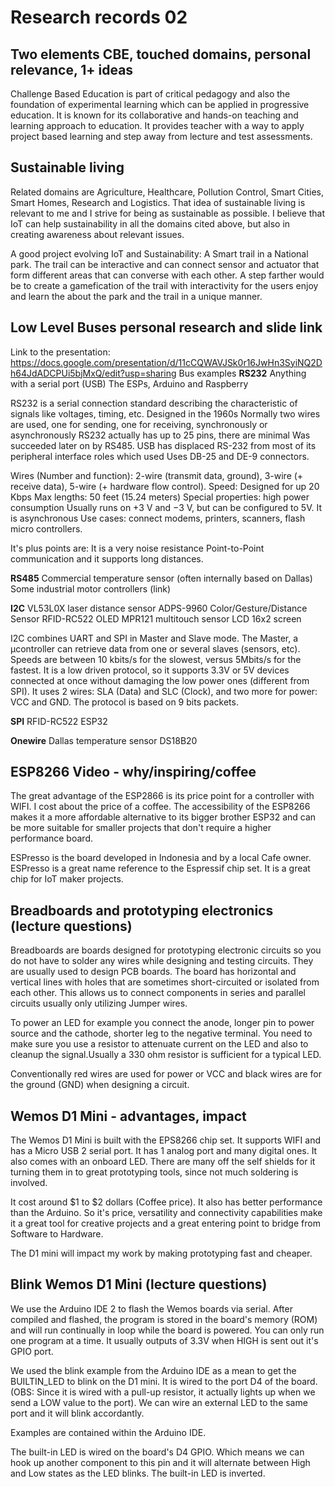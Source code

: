 # Research records 02
## Two elements CBE, touched domains, personal relevance, 1+ ideas
Challenge Based Education is part of critical pedagogy and also the foundation of experimental learning which can be applied in progressive education.
It is known for its collaborative and hands-on teaching and learning approach to education. It provides teacher with a way to apply project based learning and step away from lecture and test assessments.

## Sustainable living
Related domains are Agriculture, Healthcare, Pollution Control, Smart Cities, Smart Homes, Research and Logistics. 
That idea of sustainable living is relevant to me and I strive for being as sustainable as possible.
I believe that IoT can help sustainability in all the domains cited above, but also in creating awareness about relevant issues.

A good project evolving IoT and Sustainability:
A Smart trail in a National park.
The trail can be interactive and can connect sensor and actuator that form different areas that can converse with each other. 
A step farther would be to create a gamefication of the trail with interactivity for the users enjoy and learn the about the park and the trail in a unique manner. 

## Low Level Buses personal research and slide link
Link to the presentation: https://docs.google.com/presentation/d/11cCQWAVJSk0r16JwHn3SyiNQ2Dh64JdADCPUi5bjMxQ/edit?usp=sharing
Bus examples
**RS232**
Anything with a serial port (USB)
The ESPs, Arduino and Raspberry

RS232 is a serial connection standard describing the characteristic of signals like voltages, timing, etc. 
Designed in the 1960s
Normally two wires are used, one for sending, one for receiving, synchronously or asynchronously
RS232 actually has up to 25 pins, there are minimal
Was succeeded later on by RS485.
USB has displaced RS-232 from most of its peripheral interface roles which used Uses DB-25 and DE-9 connectors.

Wires (Number and function): 2-wire (transmit data, ground), 3-wire (+ receive data), 5-wire (+ hardware flow control). 
Speed:  Designed for up 20 Kbps
Max lengths: 50 feet (15.24 meters)
Special properties: high power consumption
Usually runs on +3 V and −3 V, but can be configured to 5V.
It is asynchronous
Use cases: connect modems, printers, scanners, flash micro controllers.


It's plus points are:
It is a very noise resistance Point-to-Point communication and it supports long distances.



**RS485**
Commercial temperature sensor (often internally based on Dallas)
Some industrial motor controllers (link)

**I2C**
VL53L0X laser distance sensor
ADPS-9960 Color/Gesture/Distance Sensor
RFID-RC522
OLED
MPR121 multitouch sensor
LCD 16x2 screen

I2C combines UART and SPI in Master and Slave mode. The Master, a µcontroller can retrieve data from one or several slaves (sensors, etc).
Speeds are between 10 kbits/s for the slowest, versus 5Mbits/s for the fastest.
It is a low driven protocol, so it supports 3.3V or 5V devices connected at once without damaging the low power ones (different from SPI).
It uses 2 wires: SLA (Data) and SLC (Clock), and two more for power: VCC and GND.
The protocol is based on 9 bits packets.

**SPI**
RFID-RC522
ESP32


**Onewire**
Dallas temperature sensor
DS18B20



## ESP8266 Video - why/inspiring/coffee
The great advantage of the ESP2866 is its price point for a controller with WIFI. I cost about the price of a coffee.
The accessibility of the ESP8266 makes it a more affordable alternative to its bigger brother ESP32 and can be more suitable for smaller projects that don't require a higher performance board.

ESPresso is the board developed in Indonesia and by a local Cafe owner. ESPresso is a great name reference to the Espressif chip set.
It is a great chip for IoT maker projects.


## Breadboards and prototyping electronics (lecture questions)

Breadboards are boards designed for prototyping electronic circuits so you do not have to solder any wires while designing and testing circuits. They are usually used to design PCB boards.
The board has horizontal and vertical lines with holes that are sometimes short-circuited or isolated from each other. This allows us to connect components in series and parallel circuits usually only utilizing Jumper wires.

To power an LED  for example you connect the anode, longer pin to power source and the cathode, shorter leg to the negative terminal.
You need to make sure you use a resistor to attenuate current on the LED and also to cleanup the signal.Usually a 330 ohm resistor is sufficient for a typical LED.

Conventionally red wires are used for power or VCC and black wires are for the ground (GND) when designing a circuit. 

## Wemos D1 Mini - advantages, impact

The Wemos D1 Mini is built with the EPS8266 chip set. 
It supports WIFI and has a Micro USB 2 serial port.
It has 1 analog port and many digital ones. It also comes with an onboard LED.
There are many off the self shields for it turning them in to great prototyping tools, since not much soldering is involved.

It cost around $1 to $2 dollars (Coffee price).
It also has better performance than the Arduino.
So it's price, versatility and connectivity capabilities make it a great tool for creative projects and a great entering point to bridge from Software to Hardware.

The D1 mini will impact my work by making prototyping fast and cheaper.


## Blink Wemos D1 Mini (lecture questions)

We use the Arduino IDE 2 to flash the Wemos boards via serial. After compiled and flashed, the program is stored in the board's memory (ROM) and will run continually in loop while the board is powered. You can only run one program at a time.
It usually outputs of 3.3V when HIGH is sent out it's GPIO port. 

We used the blink example from the Arduino IDE as a mean to get the BUILTIN_LED to blink on the D1 mini. It is wired to the port D4 of the board.
(OBS: Since it is wired with a pull-up resistor, it actually lights up when we send a LOW value to the port).
We can wire an external LED to the same port and it will blink accordantly. 


Examples are contained within the Arduino IDE.

The built-in LED is wired on the board's D4 GPIO. Which means we can hook up another component to this pin and it will alternate between High and Low states as the LED blinks. The built-in LED is inverted.

 